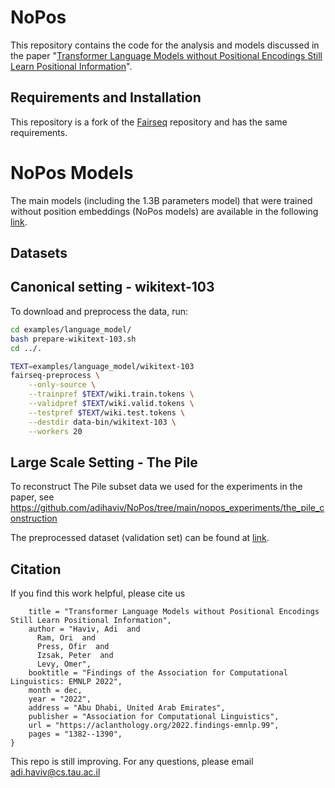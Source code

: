 # NoPos
This repository contains the code for the analysis and models discussed in the paper "[Transformer Language Models without Positional Encodings Still Learn Positional Information](https://arxiv.org/abs/2203.16634)".

## Requirements and Installation
This repository is a fork of the [Fairseq](https://github.com/facebookresearch/fairseq) repository and has the same requirements.

# NoPos Models
The main models (including the 1.3B parameters model) that were trained without position embeddings (NoPos models) are available in the following [link](https://drive.google.com/drive/folders/1avrK37tzBAVidZSE79b8vQCNcLLpNc-u?usp=sharing).

## Datasets
## Canonical setting - wikitext-103 

To download and preprocess the data, run:
```bash
cd examples/language_model/
bash prepare-wikitext-103.sh
cd ../.

TEXT=examples/language_model/wikitext-103
fairseq-preprocess \
    --only-source \
    --trainpref $TEXT/wiki.train.tokens \
    --validpref $TEXT/wiki.valid.tokens \
    --testpref $TEXT/wiki.test.tokens \
    --destdir data-bin/wikitext-103 \
    --workers 20
```

## Large Scale Setting - The Pile
To reconstruct The Pile subset data we used for the experiments in the paper, see https://github.com/adihaviv/NoPos/tree/main/nopos_experiments/the_pile_construction

The preprocessed dataset (validation set) can be found at [link](https://drive.google.com/drive/folders/1avrK37tzBAVidZSE79b8vQCNcLLpNc-u?usp=sharing).
    
## Citation

If you find this work helpful, please cite us
```@inproceedings{haviv-etal-2022-transformer,
    title = "Transformer Language Models without Positional Encodings Still Learn Positional Information",
    author = "Haviv, Adi  and
      Ram, Ori  and
      Press, Ofir  and
      Izsak, Peter  and
      Levy, Omer",
    booktitle = "Findings of the Association for Computational Linguistics: EMNLP 2022",
    month = dec,
    year = "2022",
    address = "Abu Dhabi, United Arab Emirates",
    publisher = "Association for Computational Linguistics",
    url = "https://aclanthology.org/2022.findings-emnlp.99",
    pages = "1382--1390",
}
```

This repo is still improving. For any questions, please email adi.haviv@cs.tau.ac.il
